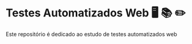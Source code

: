 # Testes Automatizados Web 🖥️ 📚 ✏️

Este repositório é dedicado ao estudo de testes automatizados web
